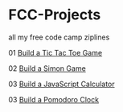 # FCC-Projects
all my free code camp ziplines

01 [Build a Tic Tac Toe Game](../master/Build_a_Tic_Tac_Toe_Game/index.html)

02 [Build a Simon Game](#)

03 [Build a JavaScript Calculator](#)

03 [Build a Pomodoro Clock](#)
